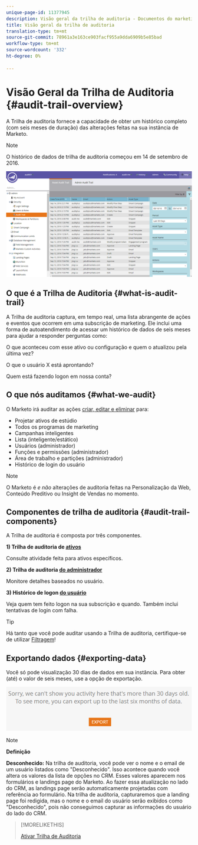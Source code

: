 ```yaml
---
unique-page-id: 11377945
description: Visão geral da trilha de auditoria - Documentos do marketing - Documentação do produto
title: Visão geral da trilha de auditoria
translation-type: tm+mt
source-git-commit: 78961a3e163ce903facf955a9dda6909b5e85bad
workflow-type: tm+mt
source-wordcount: '332'
ht-degree: 0%

---
```



# Visão Geral da Trilha de Auditoria {#audit-trail-overview}

A Trilha de auditoria fornece a capacidade de obter um histórico completo (com seis meses de duração) das alterações feitas na sua instância de Marketo.

>[!NOTE]
>
>O histórico de dados de trilha de auditoria começou em 14 de setembro de 2016.

![](assets/one.png)

## O que é a Trilha de Auditoria {#what-is-audit-trail}

A Trilha de auditoria captura, em tempo real, uma lista abrangente de ações e eventos que ocorrem em uma subscrição de marketing. Ele inclui uma forma de autoatendimento de acessar um histórico de dados de seis meses para ajudar a responder perguntas como:

O que aconteceu com esse ativo ou configuração e quem o atualizou pela última vez?

O que o usuário X está aprontando?

Quem está fazendo logon em nossa conta?

## O que nós auditamos {#what-we-audit}

O Marketo irá auditar as ações [criar, editar e eliminar](/help/marketo/product-docs/administration/audit-trail/change-details-in-audit-trail.md) para:

* Projetar ativos de estúdio
* Todos os programas de marketing
* Campanhas inteligentes
* Lista (inteligente/estático)
* Usuários (administrador)
* Funções e permissões (administrador)
* Área de trabalho e partições (administrador)
* Histórico de login do usuário

>[!NOTE]
>
>O Marketo é _e não_ alterações de auditoria feitas na Personalização da Web, Conteúdo Preditivo ou Insight de Vendas no momento.

## Componentes de trilha de auditoria {#audit-trail-components}

A Trilha de auditoria é composta por três componentes.

**1) Trilha de auditoria de  [ativos](/help/marketo/product-docs/administration/audit-trail/change-details-in-audit-trail.md#asset-audit-trail)**

Consulte atividade feita para ativos específicos.

**2) Trilha de auditoria  [do administrador](/help/marketo/product-docs/administration/audit-trail/change-details-in-audit-trail.md#admin-audit-trail)**

Monitore detalhes baseados no usuário.

**3) Histórico de logon  [do usuário](/help/marketo/product-docs/administration/audit-trail/user-login-history.md)**

Veja quem tem feito logon na sua subscrição e quando. Também inclui tentativas de login com falha.

>[!TIP]
>
>Há tanto que você pode auditar usando a Trilha de auditoria, certifique-se de utilizar [Filtragem](/help/marketo/product-docs/administration/audit-trail/filtering-in-audit-trail.md)!

## Exportando dados {#exporting-data}

Você só pode visualização 30 dias de dados em sua instância. Para obter (até) o valor de seis meses, use a opção de exportação.

![](assets/two.png)

>[!NOTE]
>
>**Definição**
>
>**Desconhecido:** Na trilha de auditoria, você pode ver o nome e o email de um usuário listados como &quot;Desconhecido&quot;. Isso acontece quando você altera os valores da lista de opções no CRM. Esses valores aparecem nos formulários e landings page do Marketo. Ao fazer essa atualização no lado do CRM, as landings page serão automaticamente projetadas com referência ao formulário. Na trilha de auditoria, capturaremos que a landing page foi redigida, mas o nome e o email do usuário serão exibidos como &quot;Desconhecido&quot;, pois não conseguimos capturar as informações do usuário do lado do CRM.

>[!MORELIKETHIS]
>
>[Ativar Trilha de Auditoria](/help/marketo/product-docs/administration/audit-trail/enable-audit-trail.md)
